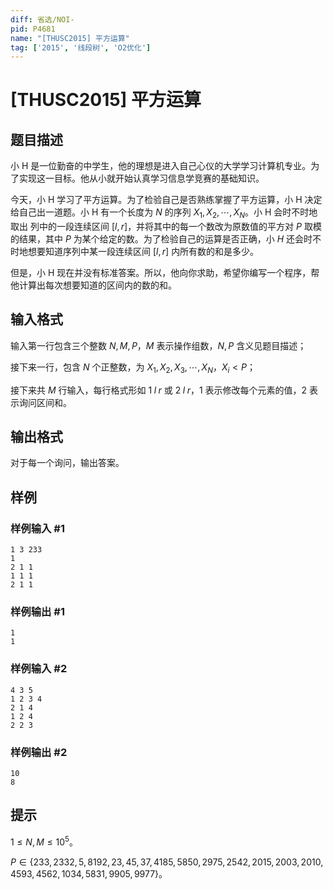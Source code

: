 ```yaml
---
diff: 省选/NOI-
pid: P4681
name: "[THUSC2015] 平方运算"
tag: ['2015', '线段树', 'O2优化']
---
```

# [THUSC2015] 平方运算
## 题目描述

小 H 是一位勤奋的中学生，他的理想是进入自己心仪的大学学习计算机专业。为了实现这一目标。他从小就开始认真学习信息学竞赛的基础知识。

今天，小 H 学习了平方运算。为了检验自己是否熟练掌握了平方运算，小 H 决定给自己出一道题。小 H 有一个长度为 $N$ 的序列 ${X_1,X_2,\cdots,X_N}$。小 H 会时不时地取出 列中的一段连续区间 $[l,r]$，并将其中的每一个数改为原数值的平方对 $P$ 取模的结果，其中 $P$ 为某个给定的数。为了检验自己的运算是否正确，小 $H$ 还会时不时地想要知道序列中某一段连续区间 $[l,r]$ 内所有数的和是多少。

但是，小 H 现在并没有标准答案。所以，他向你求助，希望你编写一个程序，帮他计算出每次想要知道的区间内的数的和。 
## 输入格式

输入第一行包含三个整数 $N,M,P$，$M$ 表示操作组数，$N,P$ 含义见题目描述；

接下来一行，包含 $N$ 个正整数，为 $X_1,X_2,X_3,\cdots,X_N$，$X_i<P$；

接下来共 $M$ 行输入，每行格式形如 $1\;l\;r$ 或 $2\;l\;r$，$1$ 表示修改每个元素的值，$2$ 表示询问区间和。
## 输出格式

对于每一个询问，输出答案。
## 样例

### 样例输入 #1
```
1 3 233
1 
2 1 1
1 1 1
2 1 1

```
### 样例输出 #1
```
1
1

```
### 样例输入 #2
```
4 3 5
1 2 3 4 
2 1 4
1 2 4
2 2 3

```
### 样例输出 #2
```
10
8

```
## 提示

$1\leq N,M\leq 10^{5}$。

$P\in \{233,2332,5,8192,23,45,37,4185,5850,2975,2542,2015,2003,2010,4593,4562, 1034,5831,9905,9977\}$。
